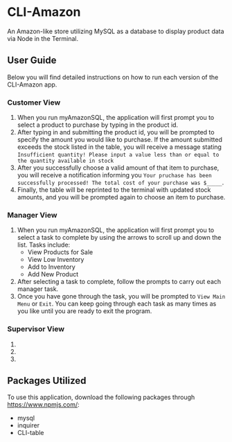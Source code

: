 # CLI-Amazon

An Amazon-like store utilizing MySQL as a database to display product data via Node in the Terminal.


## User Guide
Below you will find detailed instructions on how to run each version of the CLI-Amazon app.

### Customer View
1. When you run myAmazonSQL, the application will first prompt you to select a product to purchase by typing in the product id.
2. After typing in and submitting the product id, you will be prompted to specify the amount you would like to purchase. If the amount submitted exceeds the stock listed in the table, you will receive a message stating `Insufficient quantity! Please input a value less than or equal to the quantity available in stock`
3. After you successfully choose a valid amount of that item to purchase, you will receive a notification informing you `Your pruchase has been successfully processed! The total cost of your purchase was $_____`.
4. Finally, the table will be reprinted to the terminal with updated stock amounts, and you will be prompted again to choose an item to purchase.

### Manager View
1. When you run myAmazonSQL, the application will first prompt you to select a task to complete by using the arrows to scroll up and down the list. Tasks include: 
    * View Products for Sale
    * View Low Inventory
    * Add to Inventory
    * Add New Product
2. After selecting a task to complete, follow the prompts to carry out each manager task.
3. Once you have gone through the task, you will be prompted to `View Main Menu` or `Exit`. You can keep going through each task as many times as you like until you are ready to exit the program.

### Supervisor View
1. 
2. 
3. 


## Packages Utilized

To use this application, download the following packages through https://www.npmjs.com/:
* mysql
* inquirer
* CLI-table
